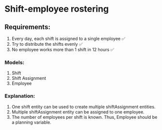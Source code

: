 # Shift-employee rostering

## Requirements:

1. Every day, each shift is assigned to a single employee ✅
2. Try to distribute the shifts evenly ✅
3. No employee works more than 1 shift in 12 hours ✅

### Models:

1. Shift
2. Shift Assignment
3. Employee

### Explanation:

1. One shift entity can be used to create multiple shiftAssignment entities.
2. Multiple shiftAssignment entity can be assigned to one employee.
3. The number of employees per shift is known. Thus, Employee should be a planning variable.



